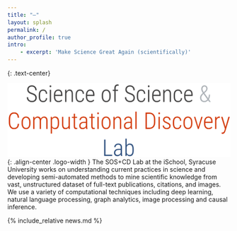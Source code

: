 ```yaml
---
title: "—"
layout: splash
permalink: /
author_profile: true
intro:
    - excerpt: 'Make Science Great Again (scientifically)'  
---
```


<style>
.small-font {
    font-size: 10px;
}

@media screen and (max-width: 540px) {
    .logo-width {
        width: 65%;
    }
}

@media screen and (min-width: 540px) and (max-width: 780px) {
    .logo-width {
        width: 50%;
    }
}

@media screen and (min-width: 780px){
    .logo-width {
        width: 30%;
    }
}
</style>

 
{: .text-center}

![image-center](assets/images/splash_logo.png){: .align-center .logo-width  }
The SOS+CD Lab at the iSchool, Syracuse University works on understanding current practices in science and developing semi-automated methods to mine scientific knowledge from vast, unstructured dataset of full-text publications, citations, and images. We use a variety of computational techniques including deep learning, natural language processing, graph analytics, image processing and causal inference.

{% include_relative news.md %}
